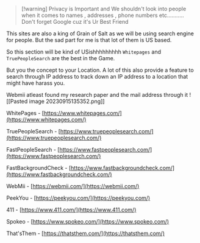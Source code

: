 >[!warning] Privacy is Important and We shouldn't look into people when it comes to names , addresses , phone numbers etc...........
>Don't forget Google cuz it's Ur Best Friend



This sites are also a king of Grain of Salt as we will be using search engine for people. But the sad part for me is that lot of them is US based.

So this section will be kind of USishhhhhhhhh 
`Whitepages` and `TruePeopleSearch` are the best in the Game.

But you the concept to your Location.
A lot of this also provide a feature to search through IP address to track down an IP address to a location that might have harass you.


Webmii atleast found my research paper and the mail address through it
![[Pasted image 20230915135352.png]]



WhitePages - [https://www.whitepages.com/](https://www.whitepages.com/)

TruePeopleSearch - [https://www.truepeoplesearch.com/](https://www.truepeoplesearch.com/)

FastPeopleSearch - [https://www.fastpeoplesearch.com/](https://www.fastpeoplesearch.com/)

FastBackgroundCheck - [https://www.fastbackgroundcheck.com/](https://www.fastbackgroundcheck.com/)

WebMii - [https://webmii.com/](https://webmii.com/)

PeekYou - [https://peekyou.com/](https://peekyou.com/)

411 - [https://www.411.com/](https://www.411.com/)

Spokeo - [https://www.spokeo.com/](https://www.spokeo.com/)

That'sThem - [https://thatsthem.com/](https://thatsthem.com/)